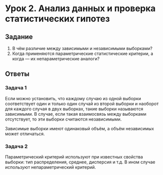 # Урок 2. Анализ данных и проверка статистических гипотез

## Задание

1. В чём различие между зависимыми и независимыми выборками?
2. Когда применяются параметрические статистические критерии, а когда — их непараметрические аналоги?

## Ответы

### Задача 1

Если можно установить, что каждому случаю из одной выборки соответствует один и
только один случай из второй выборки и наоборот для каждого случая в двух выборках, такие выборки называются зависимыми.
В случае, если такая взаимосвязь между выборками отсутствует, то эти выборки считаются независимыми.

Зависимые выборки имеют одинаковый объём, а объём независимых может отличаться.

### Задача 2

Параметрический критерий используют при известных свойства выборки: тип распределения, среднее, дисперсия и т.д.
В ином случае используют непараметрический критерий.

